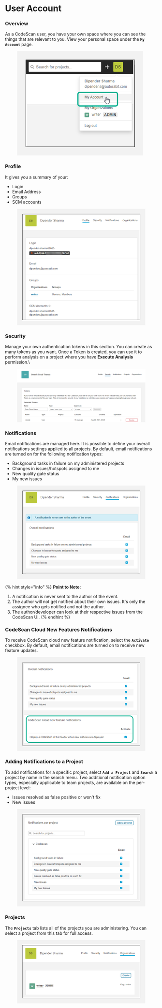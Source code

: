 # User Account

### Overview <a href="#overview" id="overview"></a>

As a CodeScan user, you have your own space where you can see the things that are relevant to you. View your personal space under the **`My Account`** page.

<figure><img src="../../../../.gitbook/assets/image (12) (1) (1) (1) (1) (1) (1) (1) (1) (1) (1) (1) (1) (1) (1) (1) (1) (1) (1).png" alt=""><figcaption></figcaption></figure>

### Profile <a href="#profile" id="profile"></a>

It gives you a summary of your:

* Login
* Email Address
* Groups
* SCM accounts

<figure><img src="../../../../.gitbook/assets/image (1) (1) (1) (1) (1) (1) (1) (1) (1) (1) (1) (1) (1) (1) (1) (1) (1) (1) (1) (1) (1) (1) (1) (1) (1) (1) (1) (1) (1) (1) (1) (1) (1) (1) (1) (1) (1) (1) (1) (1) (1) (1) (1) (1) (1) (1) (1) (1).png" alt="" width="514"><figcaption></figcaption></figure>

### Security <a href="#security" id="security"></a>

Manage your own authentication tokens in this section. You can create as many tokens as you want. Once a Token is created, you can use it to perform analysis on a project where you have **Execute Analysis** permission.\


<figure><img src="../../../../.gitbook/assets/image (1) (1) (1).png" alt=""><figcaption></figcaption></figure>

### Notifications <a href="#notifications" id="notifications"></a>

Email notifications are managed here. It is possible to define your overall notifications settings applied to all projects. By default, email notifications are turned on for the following notification types:

* Background tasks in failure on my administered projects
* Changes in issues/hotspots assigned to me
* New quality gate status
* My new issues

<figure><img src="../../../../.gitbook/assets/image (3) (1) (1) (1) (1) (1) (1) (1) (1) (1) (1) (1) (1) (1) (1) (1) (1) (1) (1) (1) (1) (1) (1) (1) (1) (1) (1) (1) (1) (1).png" alt="" width="514"><figcaption></figcaption></figure>

{% hint style="info" %}
**Point to Note:**

1. A notification is never sent to the author of the event.
2. The author will not get notified about their own issues. It's only the assignee who gets notified and not the author.
3. The author/developer can look at their respective issues from the CodeScan UI.
{% endhint %}

### **CodeScan Cloud New Features Notifications**

To receive CodeScan cloud new feature notification, select the **`Activate`** checkbox. By default, email notifications are turned on to receive new feature updates.

<figure><img src="../../../../.gitbook/assets/image (4) (1) (1) (1) (1) (1) (1) (1) (1) (1) (1) (1) (1) (1) (1) (1) (1) (1) (1) (1) (1) (1) (1) (1) (1) (1).png" alt="" width="509"><figcaption></figcaption></figure>

### **Adding Notifications to a Project**

To add notifications for a specific project, select **`Add a Project`** and **`Search`** a project by name in the search menu. Two additional notification option types, especially applicable to team projects, are available on the per-project level:

* Issues resolved as false positive or won't fix
* New issues

<figure><img src="../../../../.gitbook/assets/image (5) (1) (1) (1) (1) (1) (1) (1) (1) (1) (1) (1) (1) (1) (1) (1) (1) (1) (1) (1) (1) (1) (1) (1) (1) (1) (1).png" alt="" width="509"><figcaption></figcaption></figure>

### Projects <a href="#projects" id="projects"></a>

The **`Projects`** tab lists all of the projects you are administering. You can select a project from this tab for full access.

<figure><img src="../../../../.gitbook/assets/image (6) (1) (1) (1) (1) (1) (1) (1) (1) (1) (1) (1) (1) (1) (1) (1) (1) (1) (1) (1) (1) (1) (1) (1).png" alt="" width="527"><figcaption></figcaption></figure>
